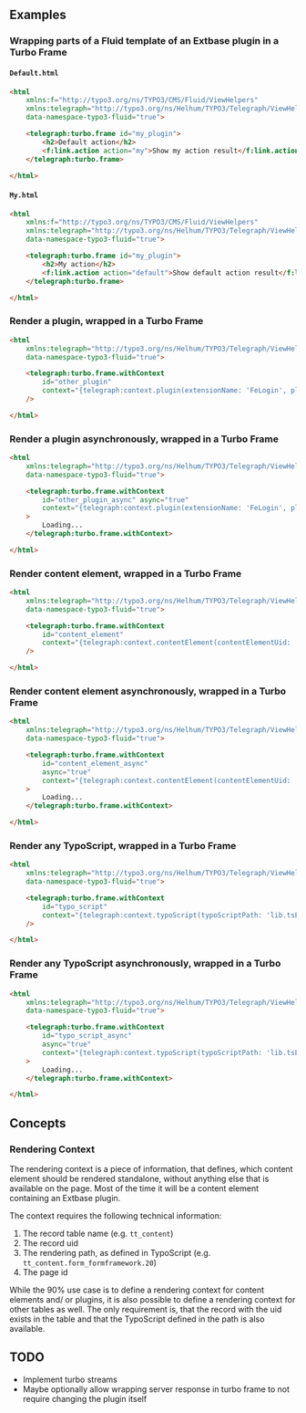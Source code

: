 ## Examples

### Wrapping parts of a Fluid template of an Extbase plugin in a Turbo Frame 

#### `Default.html`

```html
<html
    xmlns:f="http://typo3.org/ns/TYPO3/CMS/Fluid/ViewHelpers"
    xmlns:telegraph="http://typo3.org/ns/Helhum/TYPO3/Telegraph/ViewHelpers"
    data-namespace-typo3-fluid="true">

    <telegraph:turbo.frame id="my_plugin">
        <h2>Default action</h2>
        <f:link.action action="my">Show my action result</f:link.action>
    </telegraph:turbo.frame>    

</html>
```

#### `My.html`

```html
<html
    xmlns:f="http://typo3.org/ns/TYPO3/CMS/Fluid/ViewHelpers"
    xmlns:telegraph="http://typo3.org/ns/Helhum/TYPO3/Telegraph/ViewHelpers"
    data-namespace-typo3-fluid="true">

    <telegraph:turbo.frame id="my_plugin">
        <h2>My action</h2>
        <f:link.action action="default">Show default action result</f:link.action>
    </telegraph:turbo.frame>    

</html>
```

### Render a plugin, wrapped in a Turbo Frame

```html
<html
    xmlns:telegraph="http://typo3.org/ns/Helhum/TYPO3/Telegraph/ViewHelpers"
    data-namespace-typo3-fluid="true">

    <telegraph:turbo.frame.withContext 
        id="other_plugin" 
        context="{telegraph:context.plugin(extensionName: 'FeLogin', pluginName: 'Login')}" 
    />

</html>
```

### Render a plugin asynchronously, wrapped in a Turbo Frame

```html
<html
    xmlns:telegraph="http://typo3.org/ns/Helhum/TYPO3/Telegraph/ViewHelpers"
    data-namespace-typo3-fluid="true">

    <telegraph:turbo.frame.withContext 
        id="other_plugin_async" async="true" 
        context="{telegraph:context.plugin(extensionName: 'FeLogin', pluginName: 'Login')}"
    >
        Loading...
    </telegraph:turbo.frame.withContext>

</html>
```

### Render content element, wrapped in a Turbo Frame

```html
<html
    xmlns:telegraph="http://typo3.org/ns/Helhum/TYPO3/Telegraph/ViewHelpers"
    data-namespace-typo3-fluid="true">

    <telegraph:turbo.frame.withContext 
        id="content_element" 
        context="{telegraph:context.contentElement(contentElementUid: '148')}"
    />

</html>
```

### Render content element asynchronously, wrapped in a Turbo Frame

```html
<html
    xmlns:telegraph="http://typo3.org/ns/Helhum/TYPO3/Telegraph/ViewHelpers"
    data-namespace-typo3-fluid="true">

    <telegraph:turbo.frame.withContext 
        id="content_element_async" 
        async="true" 
        context="{telegraph:context.contentElement(contentElementUid: '148')}"
    >
        Loading...
    </telegraph:turbo.frame.withContext>

</html>
```

### Render any TypoScript, wrapped in a Turbo Frame

```html
<html
    xmlns:telegraph="http://typo3.org/ns/Helhum/TYPO3/Telegraph/ViewHelpers"
    data-namespace-typo3-fluid="true">

    <telegraph:turbo.frame.withContext 
        id="typo_script" 
        context="{telegraph:context.typoScript(typoScriptPath: 'lib.tsExample')}"
    />

</html>
```

### Render any TypoScript asynchronously, wrapped in a Turbo Frame

```html
<html
    xmlns:telegraph="http://typo3.org/ns/Helhum/TYPO3/Telegraph/ViewHelpers"
    data-namespace-typo3-fluid="true">

    <telegraph:turbo.frame.withContext 
        id="typo_script_async" 
        async="true" 
        context="{telegraph:context.typoScript(typoScriptPath: 'lib.tsExample')}"
    >
        Loading...
    </telegraph:turbo.frame.withContext>

</html>
```


## Concepts

### Rendering Context

The rendering context is a piece of information, that defines,
which content element should be rendered standalone, without
anything else that is available on the page.
Most of the time it will be a content element containing an Extbase plugin.

The context requires the following technical information:

1. The record table name (e.g. `tt_content`)
2. The record uid
3. The rendering path, as defined in TypoScript (e.g. `tt_content.form_formframework.20`)
4. The page id

While the 90% use case is to define a rendering context for content elements
and/ or plugins, it is also possible to define a rendering context for
other tables as well. The only requirement is, that the record with the uid
exists in the table and that the TypoScript defined in the path is also available.


## TODO

* Implement turbo streams
* Maybe optionally allow wrapping server response in turbo frame to 
  not require changing the plugin itself

